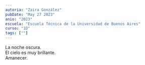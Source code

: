 ```yaml
---
autoria: "Zaira González"
pubDate: "May 27 2023"
anio: "2023"
escuela: "Escuela Técnica de la Universidad de Buenos Aires"
curso: "1D"
tags: [""]
---
```


La noche oscura.<br/>
El cielo es muy brillante.<br/>
Amanecer.
